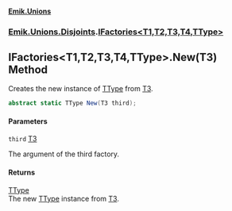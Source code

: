 #### [Emik.Unions](index.md 'index')
### [Emik.Unions.Disjoints](Emik.Unions.Disjoints.md 'Emik.Unions.Disjoints').[IFactories&lt;T1,T2,T3,T4,TType&gt;](IFactories{T1,T2,T3,T4,TType}.md 'Emik.Unions.Disjoints.IFactories<T1,T2,T3,T4,TType>')

## IFactories<T1,T2,T3,T4,TType>.New(T3) Method

Creates the new instance of [TType](IFactories{T1,T2,T3,T4,TType}.md#Emik.Unions.Disjoints.IFactories_T1,T2,T3,T4,TType_.TType 'Emik.Unions.Disjoints.IFactories<T1,T2,T3,T4,TType>.TType') from [T3](IFactories{T1,T2,T3,T4,TType}.md#Emik.Unions.Disjoints.IFactories_T1,T2,T3,T4,TType_.T3 'Emik.Unions.Disjoints.IFactories<T1,T2,T3,T4,TType>.T3').

```csharp
abstract static TType New(T3 third);
```
#### Parameters

<a name='Emik.Unions.Disjoints.IFactories_T1,T2,T3,T4,TType_.New(T3).third'></a>

`third` [T3](IFactories{T1,T2,T3,T4,TType}.md#Emik.Unions.Disjoints.IFactories_T1,T2,T3,T4,TType_.T3 'Emik.Unions.Disjoints.IFactories<T1,T2,T3,T4,TType>.T3')

The argument of the third factory.

#### Returns
[TType](IFactories{T1,T2,T3,T4,TType}.md#Emik.Unions.Disjoints.IFactories_T1,T2,T3,T4,TType_.TType 'Emik.Unions.Disjoints.IFactories<T1,T2,T3,T4,TType>.TType')  
The new [TType](IFactories{T1,T2,T3,T4,TType}.md#Emik.Unions.Disjoints.IFactories_T1,T2,T3,T4,TType_.TType 'Emik.Unions.Disjoints.IFactories<T1,T2,T3,T4,TType>.TType') instance from [T3](IFactories{T1,T2,T3,T4,TType}.md#Emik.Unions.Disjoints.IFactories_T1,T2,T3,T4,TType_.T3 'Emik.Unions.Disjoints.IFactories<T1,T2,T3,T4,TType>.T3').